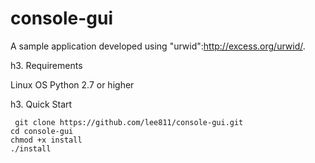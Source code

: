 console-gui
===========
A sample application developed using "urwid":http://excess.org/urwid/.

h3. Requirements

Linux OS
Python 2.7 or higher

h3. Quick Start

<pre><code> git clone https://github.com/lee811/console-gui.git
cd console-gui
chmod +x install
./install
</code></pre>


